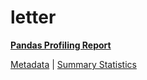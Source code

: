 # letter

[**Pandas Profiling Report**](https://epistasislab.github.io/penn-ml-benchmarks/profile/letter.html)

[Metadata](metadata.yaml) | [Summary Statistics](summary_stats.tsv)

